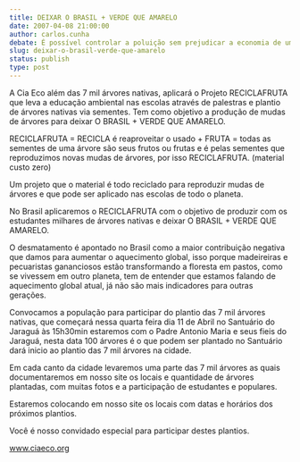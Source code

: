 ```yaml
---
title: DEIXAR O BRASIL + VERDE QUE AMARELO
date: 2007-04-08 21:00:00
author: carlos.cunha
debate: É possível controlar a poluição sem prejudicar a economia de um país?
slug: deixar-o-brasil-verde-que-amarelo
status: publish 
type: post
---
```


A Cia Eco além das 7 mil árvores nativas, aplicará o Projeto RECICLAFRUTA que leva a educação ambiental nas escolas através de palestras e plantio de árvores nativas via sementes. Tem como objetivo a produção de mudas de árvores para deixar O BRASIL + VERDE QUE AMARELO.   

  

RECICLAFRUTA = RECICLA é reaproveitar o usado + FRUTA = todas as sementes de uma árvore são seus frutos ou frutas e é pelas sementes que reproduzimos novas mudas de árvores, por isso RECICLAFRUTA. (material custo zero)  

  

Um projeto que o material é todo reciclado para reproduzir mudas de árvores e que pode ser aplicado nas escolas de todo o planeta.  

  

No Brasil aplicaremos o RECICLAFRUTA com o objetivo de produzir com os estudantes milhares de árvores nativas e deixar O BRASIL + VERDE QUE AMARELO.  

  

O desmatamento é apontado no Brasil como a maior contribuição negativa que damos para aumentar o aquecimento global, isso porque madeireiras e pecuaristas gananciosos estão transformando a floresta em pastos, como se vivessem em outro planeta, tem de entender que estamos falando de aquecimento global atual, já não são mais indicadores para outras gerações.  

  

Convocamos a população para participar do plantio das 7 mil árvores nativas, que começará nessa quarta feira dia 11 de Abril no Santuário do Jaraguá às 15h30min estaremos com o Padre Antonio Maria e seus fieis do Jaraguá, nesta data 100 árvores é o que podem ser plantado no Santuário dará inicio ao plantio das 7 mil árvores na cidade.  

  

Em cada canto da cidade levaremos uma parte das 7 mil árvores as quais documentaremos em nosso site os locais e quantidade de árvores plantadas, com muitas fotos e a participação de estudantes e populares.  

  

Estaremos colocando em nosso site os locais com datas e horários dos próximos plantios.  

  

Você é nosso convidado especial para participar destes plantios.  

www.ciaeco.org
